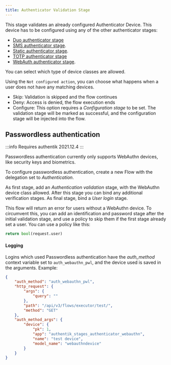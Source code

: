 ```yaml
---
title: Authenticator Validation Stage
---
```


This stage validates an already configured Authenticator Device. This device has to be configured using any of the other authenticator stages:

- [Duo authenticator stage](../authenticator_duo/)
- [SMS authenticator stage](../authenticator_sms/).
- [Static authenticator stage](../authenticator_static/).
- [TOTP authenticator stage](../authenticator_totp/)
- [WebAuth authenticator stage](../authenticator_webauthn/).

You can select which type of device classes are allowed.

Using the `Not configured action`, you can choose what happens when a user does not have any matching devices.

- Skip: Validation is skipped and the flow continues
- Deny: Access is denied, the flow execution ends
- Configure: This option requires a *Configuration stage* to be set. The validation stage will be marked as successful, and the configuration stage will be injected into the flow.

## Passwordless authentication

:::info
Requires authentik 2021.12.4
:::

Passwordless authentication currently only supports WebAuthn devices, like security keys and biometrics.

To configure passwordless authentication, create a new Flow with the delegation set to *Authentication*.

As first stage, add an *Authentication validation* stage, with the WebAuthn device class allowed.
After this stage you can bind any additional verification stages.
As final stage, bind a *User login* stage.

This flow will return an error for users without a WebAuthn device. To circumvent this, you can add an identification and password stage
after the initial validation stage, and use a policy to skip them if the first stage already set a user. You can use a policy like this:

```python
return bool(request.user)
```

#### Logging

Logins which used Passwordless authentication have the *auth_method* context variable set to `auth_webauthn_pwl`, and the device used is saved in the arguments. Example:

```json
{
    "auth_method": "auth_webauthn_pwl",
    "http_request": {
        "args": {
            "query": ""
        },
        "path": "/api/v3/flows/executor/test/",
        "method": "GET"
    },
    "auth_method_args": {
        "device": {
            "pk": 1,
            "app": "authentik_stages_authenticator_webauthn",
            "name": "test device",
            "model_name": "webauthndevice"
        }
    }
}
```
